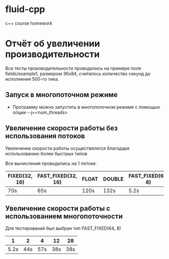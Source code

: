 # fluid-cpp
c++ course homework

# Отчёт об увеличении производительности

Все тесты производительности проводились на примере поля fields/example1, размером 36х84, считалось количество секунд до исполнения 500-го тика. 

## Запуск в многопоточном режиме

+ Программу можно запустить в многопоточном режиме с помощью опции --j=\<num_threads\>

## Увеличение скорости работы без использования потоков

Увеличение скорости работы осуществялется благодаря использованию более быстрых типов

Все вычисления проводились на 1 потоке. 

| FIXED(32, 16) | FAST_FIXED(32, 16) | FLOAT | DOUBLE | FAST_FIXED(64, 8) |
|---------------|--------------------|-------|--------|-------------------|
| 70s           | 65s                | 120s  | 132s   | 5.2s              |

## Увеличение скорости работы с использованием многопоточности 

Для тестирований был выбран тип FAST_FIXED(64, 8)

| 1    | 2   | 4   | 12  | 28  |
|------|-----|-----|-----|-----|
| 5.2s | 44s | 57s | 38s | 38s |
